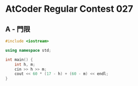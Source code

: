 # AtCoder Regular Contest 027
## A - 門限
```cpp
#include <iostream>

using namespace std;

int main() {
    int h, m;
    cin >> h >> m;
    cout << 60 * (17 - h) + (60 - m) << endl;
}
```
